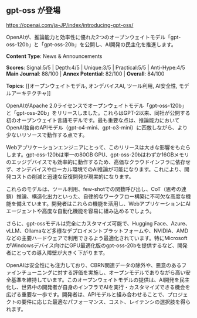 ## gpt-oss が登場

https://openai.com/ja-JP/index/introducing-gpt-oss/

OpenAIが、推論能力と効率性に優れた2つのオープンウェイトモデル「gpt-oss-120b」と「gpt-oss-20b」を公開し、AI開発の民主化を推進します。

**Content Type**: News & Announcements

**Scores**: Signal:5/5 | Depth:4/5 | Unique:3/5 | Practical:5/5 | Anti-Hype:4/5
**Main Journal**: 88/100 | **Annex Potential**: 82/100 | **Overall**: 84/100

**Topics**: [[オープンウェイトモデル, オンデバイスAI, ツール利用, AI安全性, モデルアーキテクチャ]]

OpenAIがApache 2.0ライセンスでオープンウェイトモデル「gpt-oss-120b」と「gpt-oss-20b」をリリースしました。これらはGPT-2以来、同社が公開する初のオープンウェイト言語モデルです。最も重要な点は、推論能力においてOpenAI独自のAPIモデル（gpt-o4-mini、gpt-o3-mini）に匹敵しながら、より少ないリソースで動作する点です。

Webアプリケーションエンジニアにとって、このリリースは大きな影響をもたらします。gpt-oss-120bは単一の80GB GPU、gpt-oss-20bはわずか16GBメモリのエッジデバイスでも効率的に動作するため、高価なクラウドインフラに依存せず、オンデバイスやローカル環境でのAI推論が可能になります。これにより、開発コストの削減と迅速な反復開発が現実的になります。

これらのモデルは、ツール利用、few-shotでの関数呼び出し、CoT（思考の連鎖）推論、構造化出力といった、自律的なワークフロー構築に不可欠な高度な機能を備えています。開発者はこれらの機能を活用し、WebアプリケーションにAIエージェントや高度な自動化機能を容易に組み込めるでしょう。

さらに、gpt-ossモデルは完全にカスタマイズ可能で、Hugging Face、Azure、vLLM、Ollamaなど多様なデプロイメントプラットフォームや、NVIDIA、AMDなどの主要ハードウェアで利用できるよう最適化されています。特にMicrosoftがWindowsデバイス向けにGPU最適化版のgpt-oss-20bを提供するなど、開発者にとっての導入障壁が大きく下がります。

OpenAIは安全性にも注力しており、CBRN関連データの除外や、悪意のあるファインチューニングに対する評価を実施し、オープンモデルでありながら高い安全基準を維持しています。このオープンウェイトモデルの提供は、AI開発を民主化し、世界中の開発者が自身のインフラでAIを実行・カスタマイズできる機会を広げる重要な一歩です。開発者は、APIモデルと組み合わせることで、プロジェクトの要件に応じた最適なパフォーマンス、コスト、レイテンシの選択肢を得られます。
